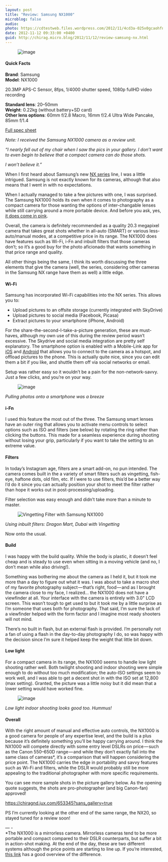```yaml
---
layout: post
title: "Review: Samsung NX1000"
microblog: false
audio: 
photo: https://cdtestweb.files.wordpress.com/2012/11/4cd3a-025x0gcaohfnl0djk.jpg
date: 2012-11-12 09:33:00 +0400
guid: http://chirag.micro.blog/2012/11/12/review-samsung-nx.html
---
```

<figure><img alt="image" src="https://cdtestweb.files.wordpress.com/2012/11/31777-0bkq8xm_f-nh3vvo0.jpg"></figure><h4>Quick Facts</h4>
<p><strong>Brand</strong>: Samsung<br><strong>Model</strong>: NX1000</p>
<p>20.3MP APS-C Sensor, 8fps, 1/4000 shutter speed, 1080p fullHD video recording</p>
<p><strong>Standard lens</strong>: 20–50mm <br><strong>Weight</strong>: 0.22kg (without battery+SD card) <br><strong>Other lens options</strong>: 60mm f/2.8 Macro, 16mm f/2.4 Ultra Wide Pancake, 85mm f/1.4</p>
<p><a href="http://www.samsung.com/us/photography/digital-cameras/EV-NX1000BFWUS-specs" target="_blank">Full spec sheet</a></p>
<p><em>Note: I received the Samsung NX1000 camera as a review unit.</em></p>
<p><em>“I nearly fell out of my chair when I saw the pics in your gallery. I don’t want to even begin to believe that a compact camera can do those shots.</em></p>
<p><em>I won’t believe it.”</em></p>
<p>When I first heard about Samsung’s new <a href="http://www.samsung.com/us/topic/nx-system" target="_blank">NX series</a> line, I was a little intrigued. Samsung is not exactly known for its cameras, although that also means that I went in with no expectations.</p>
<p>When I actually managed to take a few pictures with one, I was surprised. The Samsung NX1000 holds its own when it comes to photography as a compact camera for those wanting the options of inter-changable lenses while still carrying around a more portable device. And before you ask, yes, <a href="http://www.samsung.com/us/photography/digital-cameras/EV-NX1000BJPUS" target="_blank">it does come in pink</a>.</p>
<p>Overall, the camera is definitely recommended as a quality 20.3 megapixel camera that takes great shots whether in all-auto (SMART) or various less-auto/manual modes, at a competitive price in its range. The NX1000 does have features such as Wi-Fi, i-Fn and inbuilt filters that those cameras don’t; so it’s a good buy for the photo aficionado that wants something in that price range and quality.</p>
<p>All other things being the same, I think its worth discussing the three elements that give the camera (well, the series, considering other cameras in the Samsung NX range have them as well) a little edge.</p>
<h4>Wi-Fi</h4>
<p>Samsung has incorporated Wi-Fi capabilities into the NX series. This allows you to:</p>
<ul>
<li>Upload pictures to an offsite storage (currently integrated with SkyDrive)</li>
<li>Upload pictures to social media (Facebook, Picasa)</li>
<li>Extract pictures to your smartphone (iPhone, Android)</li>
</ul>
<p>For the share-the-second-I-take-a-picture generation, these are must-haves, although my own use of this during the review period wasn’t excessive. The Skydrive and social media integration are pretty self explanatory. The smartphone option is enabled with a Mobile-Link app for <a href="https://itunes.apple.com/us/app/mobilelink/id505414479?mt=8" target="_blank">iOS</a> and <a href="https://play.google.com/store/apps/details?id=com.samsungimaging.filesharing&amp;hl=en" target="_blank">Android</a> that allows you to connect to the camera as a hotspot, and offload pictures to the phone. This is actually quite nice, since you can edit them a bit if you like, and shuttle them off via social networks or email.</p>
<p>Setup was rather easy so it wouldn’t be a pain for the non-network-savvy. Just a few clicks, and you’re on your way.</p>
<figure><img alt="image" src="https://cdtestweb.files.wordpress.com/2012/11/d060b-0usi8grgc0wpp_wbx.jpg"></figure><p><em>Pulling photos onto a smartphone was a breeze</em></p>
<h4>i-Fn</h4>
<p>I used this feature the most out of the three. The Samsung smart lenses have an outer ring that allows you to activate menu controls to select options such as ISO and filters (see below) by rotating the ring rather than clicking the buttons. This made for a seamless experience during shooting without losing your grip, particularly if you want to take the setting to an extreme value.</p>
<h4>Filters</h4>
<p>In today’s Instagram age, filters are a smart add-on, no pun intended. The camera comes built in the a variety of smart filters such as vingetting, fish-eye, haftone dots, old film, etc. If I were to use filters, this’d be a better way I’d do it since you can actually position your shot to meet the filter rather than hope it works out in post-processing/uploading.</p>
<p>Filter selection was easy enough and didn’t take more than a minute to master.</p>
<figure><img alt="Vingetting Filter with Samsung NX1000" src="https://cdtestweb.files.wordpress.com/2012/11/16c27-0fk9uxbjtt5it3jzb.jpg"></figure><p><em>Using inbuilt filters: Dragon Mart, Dubai with Vingetting</em></p>
<p>Now onto the usual.</p>
<h4>Build</h4>
<p>I was happy with the build quality. While the body is plastic, it doesn’t feel cheap and is steady to use even when sitting in a moving vehicle (and no, I don’t mean while also driving!).</p>
<p>Something was bothering me about the camera as I held it, but it took me more than a day to figure out what it was. I was about to take a macro shot of my favorite photography subject — that’s right, food — and as I brought the camera close to my face, I realized… the NX1000 does not have a viewfinder at all. Your interface with the camera is entirely with 3.0" LCD screen. This wasn’t tough to get used to but it took me by a little surprise as I’m someone that uses both for photography. That said, I’m sure the lack of a viewfinder helped with the form factor and I imagine most ready shooters will not mind.</p>
<p>There’s no built in flash, but an external flash is provided. I’m personally not a fan of using a flash in the day-to-day photography I do, so was happy with the decision since I’m sure it helped keep the weight that little bit down.</p>
<h4>Low light</h4>
<p>For a compact camera in its range, the NX1000 seems to handle low light shooting rather well. Both twilight shooting and indoor shooting were simple enough to do without too much modification; the auto-ISO settings seem to work well, and I was able to get a decent shot in with the ISO set at 12,800 (max setting). Granted, the picture was a little noisy but it did mean that a lower setting would have worked fine.</p>
<figure><img alt="image" src="https://cdtestweb.files.wordpress.com/2012/11/4cd3a-025x0gcaohfnl0djk.jpg"></figure><p><em>Low light indoor shooting looks good too. Hummus!</em></p>
<h4>Overall</h4>
<p>With the right amount of manual and effective auto controls, the NX1000 is a good camera for people of any expertise level, and the build is a plus because it’s definitely something you’ll be happy carrying around. I think the NX1000 will compete directly with some entry level DSLRs on price — such as the Canon 550–650D range — and while they don’t exactly fall into the same class of cameras*, it’s a comparison that will happen considering the price point. The NX1000 carries the edge in portability and savvy features such as Wi-Fi and filters, while the DSLR would probably still be more appealing to the traditional photographer with more specific requirements.</p>
<p>You can see more sample shots in the picture gallery below. As the opening quote suggests, the shots are pro-photographer (and big Canon-fan) approved!</p>
<p><a href="https://chiragnd.jux.com/653345?sans_gallery=true" target="_blank">https://chiragnd.jux.com/653345?sans_gallery=true</a></p>
<p>PS I’m currently looking at the other end of the same range, the NX20, so stayed tuned for a review soon!</p>
<p>— -<br>*The NX1000 is a mirrorless camera. Mirrorless cameras tend to be more portable and compact compared to their DSLR counterparts, but suffer a bit in action-shot making. At the end of the day, these are two different systems although the price points are starting to line up. If you’re interested, <a href="http://www.mirrorless-dslr-guide.com/mirrorless-vs-normal-dslr.html" target="_blank">this link</a> has a good overview of the difference.</p>
